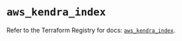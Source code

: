 # `aws_kendra_index`

Refer to the Terraform Registry for docs: [`aws_kendra_index`](https://registry.terraform.io/providers/hashicorp/aws/6.7.0/docs/resources/kendra_index).
